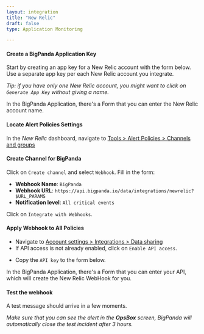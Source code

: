 ```yaml
---
layout: integration 
title: "New Relic"
draft: false
type: Application Monitoring

---
```


#### Create a BigPanda Application Key

Start by creating an app key for a New Relic account with the form below. Use a separate app key per each New Relic account you integrate. 

*Tip: if you have only one New Relic account, you might want to click on `Generate App Key` without giving a name.*

<!-- app-only-start -->
<!-- include 'integrations/multiple/multiple' -->
<!-- app-only-end -->
<!-- docs-only-start -->

In the BigPanda Application, there's a Form that you can enter the New Relic account name.

<!-- docs-only-end -->


<!-- section-separator -->
#### Locate Alert Policies Settings
In the *New Relic* dashboard, navigate to [Tools > Alert Policies > Channels and groups](https://rpm.newrelic.com/notification_channels)

<!-- section-separator -->

#### Create Channel for BigPanda
Click on `Create channel` and select `Webhook`. Fill in the form:

* **Webhook Name**: `BigPanda`
* **Webhook URL**: `https://api.bigpanda.io/data/integrations/newrelic?$URL_PARAMS`
* **Notification level**: `All critical events`

Click on `Integrate with Webhooks`.

<!-- section-separator -->

#### Apply Webhook to All Policies

* Navigate to [Account settings > Integrations > Data sharing](https://rpm.newrelic.com/integrations?page=data_sharing)
* If API access is not already enabled, click on `Enable API access`.
<!-- app-only-start -->
* Copy the `API key` to the form below.

<!-- include 'integrations/newrelic/newrelic' -->
<!-- app-only-end -->
<!-- docs-only-start -->

In the BigPanda Application, there's a Form that you can enter your API, which will create the New Relic WebHook for you.

<!-- docs-only-end -->

<!-- section-separator -->

#### Test the webhook

A test message should arrive in a few moments.

_Make sure that you can see the alert in the **OpsBox** screen, BigPanda will automatically close the test incident after 3 hours._

